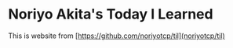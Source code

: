 # Noriyo Akita's Today I Learned
This is website from [https://github.com/noriyotcp/til](noriyotcp/til)

